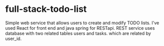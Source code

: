 # full-stack-todo-list
  Simple web service that allows users to create and modify TODO lists. I've used React for front end and java spring for RESTapi. REST service uses database with two related tables
users and tasks. which are related by user_id.
